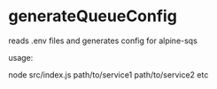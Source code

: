 # generateQueueConfig
reads .env files and generates config for alpine-sqs

usage:

node src/index.js path/to/service1 path/to/service2 etc
